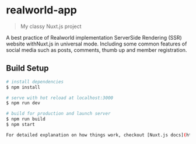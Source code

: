 # realworld-app

> My classy Nuxt.js project

A best practice of Realworld implementation ServerSide Rendering (SSR) website withNuxt.js in universal mode. 
Including some common features of social media such as posts, comments, thumb up and member registration.

## Build Setup

``` bash
# install dependencies
$ npm install

# serve with hot reload at localhost:3000
$ npm run dev

# build for production and launch server
$ npm run build
$ npm start

For detailed explanation on how things work, checkout [Nuxt.js docs](https://nuxtjs.org).
